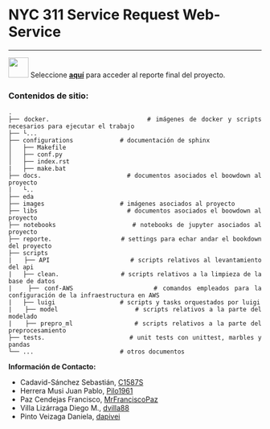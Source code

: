 # NYC 311 Service Request Web-Service
***

<div align="justify">

<image width="40" height="40" src="./images/select_sign.png"> Seleccione **[aquí](https://dapivei.github.io/nyc-311-sr-bookdown/)** para acceder al reporte final del proyecto.



### Contenidos de sitio:


    .
    ├── docker.                    # imágenes de docker y scripts necesarios para ejecutar el trabajo
    ├── └...
    ├── configurations             # documentación de sphinx 
    │   ├── Makefile        
    │   ├── conf.py        
    │   ├── index.rst
    |   ├── make.bat
    ├── docs.                      # documentos asociados el boowdown al proyecto
    |   └..
    ├── eda
    ├── images                     # imágenes asociados al proyecto
    ├── libs                       # documentos asociados el boowdown al proyecto
    ├── notebooks                  # notebooks de jupyter asociados al proyecto
    ├── reporte.                   # settings para echar andar el bookdown del proyecto
    ├── scripts
    |   ├── API                    # scripts relativos al levantamiento del api
    |   ├── clean.                 # scripts relativos a la limpieza de la base de datos
    |   ├── conf-AWS               # comandos empleados para la configuración de la infraestructura en AWS
    |   ├── luigi                  # scripts y tasks orquestados por luigi
    |   ├── model                  # scripts relativos a la parte del modelado
    |   ├── prepro_ml              # scripts relativos a la parte del preprocesamiento
    ├── tests.                     # unit tests con unittest, marbles y pandas
    └── ...                        # otros documentos


**Información de Contacto:**

- Cadavid-Sánchez Sebastián, [C1587S](https://github.com/C1587S)
- Herrera Musi Juan Pablo, [Pilo1961](https://github.com/Pilo1961)
- Paz Cendejas Francisco, [MrFranciscoPaz](https://github.com/MrFranciscoPaz)
- Villa Lizárraga Diego M., [dvilla88](https://github.com/dvilla88)
- Pinto Veizaga Daniela, [dapivei](https://github.com/dapivei)


</div>
